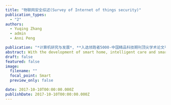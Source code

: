 ```yaml
---
title: "物联网安全综述(Survey of Internet of things security)"
publication_types:
  - "2"
authors:
  - Yuqing Zhang
  - admin
  - Anni Peng

publication: "*计算机研究与发展*, **入选领跑者5000-中国精品科技期刊顶尖学术论文平台**"
abstract: With the development of smart home, intelligent care and smart car, the application fields of IoT are becoming more and more widespread, and its security and privacy receive more attention by researchers. Currently, the related research on the security of the IoT is still in its initial stage, and most of the research results cannot solve the major security problem in the development of the IoT well. In this paper, we firstly introduce the three-layer logic architecture of the IoT, and outline the security problems and research priorities of each level. Then we discuss the security issues such as privacy preserving and intrusion detection, which need special attention in the IoT main application scenarios (smart home, intelligent healthcare, car networking, smart grid, and other industrial infrastructure). Though synthesizing and analyzing the deficiency of existing research and the causes of security problem, we point out five major technical challenges in IoT security. They are privacy protection in data sharing, the equipment security protection under limited resources, more effective intrusion detection and defense systems and method, access control of equipment automation operations and cross-domain authentication of motive device. We finally detail every technical challenge and point out the IoT security research hotspots in future.
draft: false
featured: false
image:
  filename: ""
  focal_point: Smart
  preview_only: false

date: 2017-10-10T00:00:00.000Z
publishDate: 2017-10-10T00:00:00.000Z
---
```

